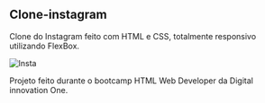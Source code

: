 ## Clone-instagram

<p>Clone do Instagram feito com HTML e CSS, totalmente responsivo utilizando FlexBox.</p>

![Insta](https://user-images.githubusercontent.com/76793266/124041157-b3f2d300-d9dc-11eb-8bf2-bb4be9aeb27d.png)
<p>Projeto feito durante o bootcamp HTML Web Developer da Digital innovation One.</p>
